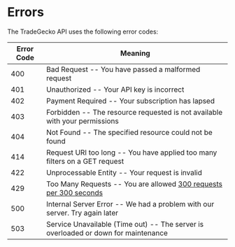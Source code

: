 # Errors

The TradeGecko API uses the following error codes:

Error Code | Meaning
---------- | -------
400 | Bad Request -- You have passed a malformed request
401 | Unauthorized -- Your API key is incorrect
402 | Payment Required -- Your subscription has lapsed
403 | Forbidden -- The resource requested is not available with your permissions
404 | Not Found -- The specified resource could not be found
414 | Request URI too long -- You have applied too many filters on a GET request
422 | Unprocessable Entity -- Your request is invalid
429 | Too Many Requests -- You are allowed [300 requests per 300 seconds](#rate-limiting "Rate Limiting")
500 | Internal Server Error -- We had a problem with our server. Try again later
503 | Service Unavailable (Time out) -- The server is overloaded or down for maintenance
